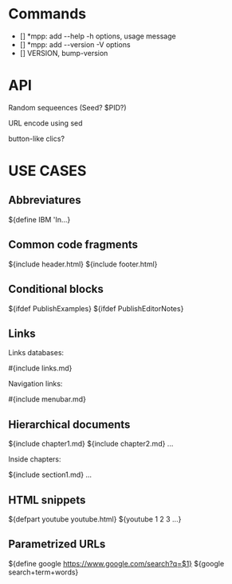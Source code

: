 Commands
========================================================================

- [] \*mpp: add --help -h options, usage message
- [] \*mpp: add --version -V options
- [] VERSION, bump-version

API
========================================================================

Random sequeences (Seed?  $PID?)

URL encode using sed

button-like clics?

USE CASES
========================================================================

Abbreviatures
-------------

${define IBM 'In...}

Common code fragments
---------------------

${include header.html}
${include footer.html}

Conditional blocks
------------------

${ifdef PublishExamples}
${ifdef PublishEditorNotes}

Links
-----

Links databases:

#{include links.md}

Navigation links:

#{include menubar.md}


Hierarchical documents
----------------------

${include chapter1.md}
${include chapter2.md}
...


Inside chapters:

${include section1.md}
...

HTML snippets
-------------

${defpart youtube youtube.html}
${youtube 1 2  3 ...}

Parametrized URLs
-----------------

${define google https://www.google.com/search?q=$1}
${google search+term+words}

